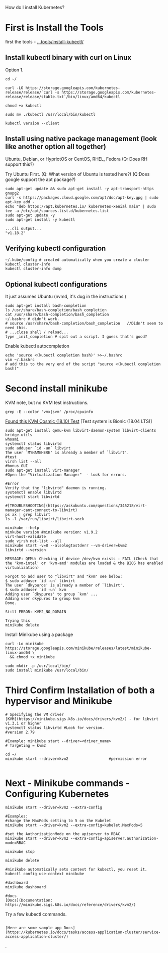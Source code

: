 How do I install Kubernetes?

# First is Install the Tools

first the tools - [...tools/install-kubectl/](https://kubernetes.io/docs/tasks/tools/install-kubectl/)


## Install kubectl binary with curl on Linux
Option 1.
```
cd ~/

curl -LO https://storage.googleapis.com/kubernetes-release/release/`curl -s https://storage.googleapis.com/kubernetes-release/release/stable.txt`/bin/linux/amd64/kubectl

chmod +x kubectl

sudo mv ./kubectl /usr/local/bin/kubectl

kubectl version --client

```

## Install using native package management (look like another option all together)

Ubuntu, Debian, or HypriotOS or CentOS, RHEL, Fedora (Q: Does RH support this?)

Try Ubuntu First. (Q: What version of Ubuntu is tested here?)
(Q:Does google support the apt package?)
```
sudo apt-get update && sudo apt-get install -y apt-transport-https gnupg2
curl -s https://packages.cloud.google.com/apt/doc/apt-key.gpg | sudo apt-key add -
echo "deb https://apt.kubernetes.io/ kubernetes-xenial main" | sudo tee -a /etc/apt/sources.list.d/kubernetes.list
sudo apt-get update -y
sudo apt-get install -y kubectl

...cli output...
"v1.18.2"

```



## Verifying kubectl configuration


```
~/.kube/config # created automatically when you create a cluster
kubectl cluster-info
kubectl cluster-info dump
```


## Optional kubectl configurations
It just assumes Ubuntu (nvmd, it's dug in the instructions.)

```
sudo apt-get install bash-completion
ls /usr/share/bash-completion/bash_completion
cat /usr/share/bash-completion/bash_completion
~/.bashrc # didn't work.
# source /usr/share/bash-completion/bash_completion   //Didn't seem to need this.
# ...close shell / reload...
type _init_completion # spit out a script. I guess that's good?
```

Enable kubectl autocompletion

```
echo 'source <(kubectl completion bash)' >>~/.bashrc
vim ~/.bashrc
# add this to the very end of the script "source <(kubectl completion bash)"
```



# Second install minikube
KVM note, but no KVM test instructions.
```
grep -E --color 'vmx|svm' /proc/cpuinfo
```

[Found this KVM Cosmic (18.10) Test](https://help.ubuntu.com/community/KVM/Installation)
[Test system is Bionic (18.04 LTS)]
```
sudo apt-get install qemu-kvm libvirt-daemon-system libvirt-clients bridge-utils
whoami
systemctl status libvirtd
sudo adduser `id -un` libvirt
The user `MYNAMEHERE' is already a member of `libvirt'.
#test
virsh list --all
#bonus GUI
sudo apt-get install virt-manager
#Open the "Virtualization Manager"  - look for errors.

#Error
Verify that the "libvirtd" daemon is running.
systemctl enable libvirtd
systemctl start libvirtd

#[TROUBLESHOOTING](https://askubuntu.com/questions/345218/virt-manager-cant-connect-to-libvirt)
ps ax | grep libvirt
ls -l /var/run/libvirt/libvirt-sock

minikube --help
minkube version #minikube version: v1.9.2
virt-host-validate
sudo virsh net-list --all
minikube start -v=8 --alsologtostderr --vm-driver=kvm2
libvirtd --version

MESSAGE: QEMU: Checking if device /dev/kvm exists : FAIL (Check that the 'kvm-intel' or 'kvm-amd' modules are loaded & the BIOS has enabled virtualization)

Forgot to add user to "libvirt" and "kvm" see below:
$ sudo adduser `id -un` libvirt
The user `dkypuros' is already a member of `libvirt'.
$ sudo adduser `id -un` kvm
Adding user `dkypuros' to group `kvm' ...
Adding user dkypuros to group kvm
Done.

Still ERROR: KVM2_NO_DOMAIN

Trying this
minikube delete

```






Install Minikube using a package

```
curl -Lo minikube https://storage.googleapis.com/minikube/releases/latest/minikube-linux-amd64 \
  && chmod +x minikube

sudo mkdir -p /usr/local/bin/
sudo install minikube /usr/local/bin/
```


# Third Confirm Installation of both a hypervisor and Minikube

```
# Specifying the VM driver
[KVM](https://minikube.sigs.k8s.io/docs/drivers/kvm2/) - for libvirt v1.3.1 or higher
systemctl status libvirtd #Look for version.
#version 2.79

#Example: minikube start --driver=<driver_name>
# Targeting = kvm2

cd ~/
minikube start --driver=kvm2                  #permission error


```

# Next - Minikube commands - Configuring Kubernetes

```
minikube start --driver=kvm2 --extra-config

#Examples:
#change the MaxPods setting to 5 on the Kubelet
minikube start --driver=kvm2 --extra-config=kubelet.MaxPods=5

#set the AuthorizationMode on the apiserver to RBAC
minikube start --driver=kvm2 --extra-config=apiserver.authorization-mode=RBAC

minikube stop

minikube delete

#minikube automatically sets context for kubectl, you reset it.
kubectl config use-context minikube

#dashboard
minikube dashboard

#docs
[Docs](Documentation: https://minikube.sigs.k8s.io/docs/reference/drivers/kvm2/)
```

Try a few kubectl commands.
```

[Here are some sample app Docs](https://kubernetes.io/docs/tasks/access-application-cluster/service-access-application-cluster/)

```











.

